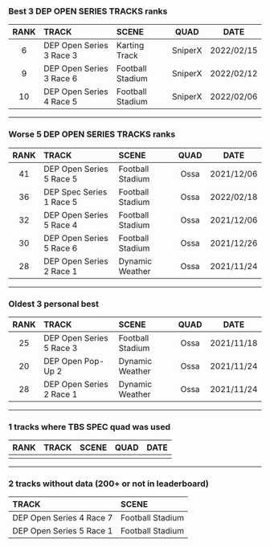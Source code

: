 ### Best 3 DEP OPEN SERIES TRACKS ranks
|RANK|TRACK|SCENE|QUAD|DATE|
|:---:|:---|:---|:---:|:---:|
|6|DEP Open Series 3 Race 3|Karting Track|SniperX|2022/02/15|
|9|DEP Open Series 3 Race 6|Football Stadium|SniperX|2022/02/12|
|10|DEP Open Series 4 Race 5|Football Stadium|SniperX|2022/02/06|
---
### Worse 5 DEP OPEN SERIES TRACKS ranks
|RANK|TRACK|SCENE|QUAD|DATE|
|:---:|:---|:---|:---:|:---:|
|41|DEP Open Series 5 Race 5|Football Stadium|Ossa|2021/12/06|
|36|DEP Spec Series 1 Race 5|Football Stadium|Ossa|2022/02/18|
|32|DEP Open Series 5 Race 4|Football Stadium|Ossa|2021/12/06|
|30|DEP Open Series 5 Race 6|Football Stadium|Ossa|2021/12/26|
|28|DEP Open Series 2 Race 1|Dynamic Weather|Ossa|2021/11/24|
---
### Oldest 3 personal best
|RANK|TRACK|SCENE|QUAD|DATE|
|:---:|:---|:---|:---:|:---:|
|25|DEP Open Series 5 Race 3|Football Stadium|Ossa|2021/11/18|
|20|DEP Open Pop-Up 2|Dynamic Weather|Ossa|2021/11/24|
|28|DEP Open Series 2 Race 1|Dynamic Weather|Ossa|2021/11/24|
---
### 1 tracks where TBS SPEC quad was used
|RANK|TRACK|SCENE|QUAD|DATE|
|:---:|:---|:---|:---:|:---:|
||||||
---
### 2 tracks without data (200+ or not in leaderboard)
|TRACK|SCENE|
|:---|:---|
|DEP Open Series 4 Race 7|Football Stadium|
|DEP Open Series 5 Race 1|Football Stadium|
